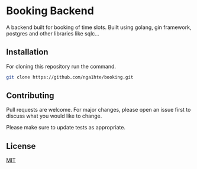 # Booking Backend

A backend built for booking of time slots. Built using golang, gin framework, postgres and other libraries like sqlc...

## Installation

For cloning this repository run the command.

```bash
git clone https://github.com/nga1hte/booking.git
```



## Contributing

Pull requests are welcome. For major changes, please open an issue first
to discuss what you would like to change.

Please make sure to update tests as appropriate.

## License

[MIT](https://choosealicense.com/licenses/mit/)
